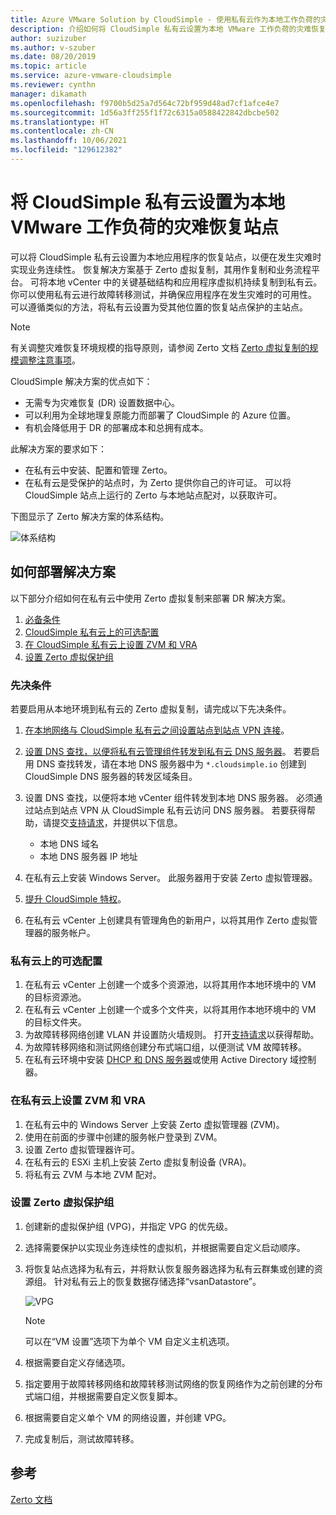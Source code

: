 ```yaml
---
title: Azure VMware Solution by CloudSimple - 使用私有云作为本地工作负荷的灾难站点
description: 介绍如何将 CloudSimple 私有云设置为本地 VMware 工作负荷的灾难恢复站点
author: suzizuber
ms.author: v-szuber
ms.date: 08/20/2019
ms.topic: article
ms.service: azure-vmware-cloudsimple
ms.reviewer: cynthn
manager: dikamath
ms.openlocfilehash: f9700b5d25a7d564c72bf959d48ad7cf1afce4e7
ms.sourcegitcommit: 1d56a3ff255f1f72c6315a0588422842dbcbe502
ms.translationtype: HT
ms.contentlocale: zh-CN
ms.lasthandoff: 10/06/2021
ms.locfileid: "129612382"
---
```

# <a name="set-up-cloudsimple-private-cloud-as-a-disaster-recovery-site-for-on-premises-vmware-workloads"></a>将 CloudSimple 私有云设置为本地 VMware 工作负荷的灾难恢复站点

可以将 CloudSimple 私有云设置为本地应用程序的恢复站点，以便在发生灾难时实现业务连续性。 恢复解决方案基于 Zerto 虚拟复制，其用作复制和业务流程平台。 可将本地 vCenter 中的关键基础结构和应用程序虚拟机持续复制到私有云。 你可以使用私有云进行故障转移测试，并确保应用程序在发生灾难时的可用性。 可以遵循类似的方法，将私有云设置为受其他位置的恢复站点保护的主站点。

> [!NOTE]
> 有关调整灾难恢复环境规模的指导原则，请参阅 Zerto 文档 [Zerto 虚拟复制的规模调整注意事项](https://s3.amazonaws.com/zertodownload_docs/5.5U3/Zerto%20Virtual%20Replication%20Sizing.pdf)。

CloudSimple 解决方案的优点如下：

* 无需专为灾难恢复 (DR) 设置数据中心。
* 可以利用为全球地理复原能力而部署了 CloudSimple 的 Azure 位置。
* 有机会降低用于 DR 的部署成本和总拥有成本。

此解决方案的要求如下：

* 在私有云中安装、配置和管理 Zerto。
* 在私有云是受保护的站点时，为 Zerto 提供你自己的许可证。 可以将 CloudSimple 站点上运行的 Zerto 与本地站点配对，以获取许可。

下图显示了 Zerto 解决方案的体系结构。

![体系结构](media/cloudsimple-zerto-architecture.png)

## <a name="how-to-deploy-the-solution"></a>如何部署解决方案

以下部分介绍如何在私有云中使用 Zerto 虚拟复制来部署 DR 解决方案。

1. [必备条件](#prerequisites)
2. [CloudSimple 私有云上的可选配置](#optional-configuration-on-your-private-cloud)
3. [在 CloudSimple 私有云上设置 ZVM 和 VRA](#set-up-zvm-and-vra-on-your-private-cloud)
4. [设置 Zerto 虚拟保护组](#set-up-zerto-virtual-protection-group)

### <a name="prerequisites"></a>先决条件

若要启用从本地环境到私有云的 Zerto 虚拟复制，请完成以下先决条件。

1. [在本地网络与 CloudSimple 私有云之间设置站点到站点 VPN 连接](set-up-vpn.md)。
2. [设置 DNS 查找，以便将私有云管理组件转发到私有云 DNS 服务器](on-premises-dns-setup.md)。  若要启用 DNS 查找转发，请在本地 DNS 服务器中为 `*.cloudsimple.io` 创建到 CloudSimple DNS 服务器的转发区域条目。
3. 设置 DNS 查找，以便将本地 vCenter 组件转发到本地 DNS 服务器。  必须通过站点到站点 VPN 从 CloudSimple 私有云访问 DNS 服务器。 若要获得帮助，请提交[支持请求](https://portal.azure.com/#blade/Microsoft_Azure_Support/HelpAndSupportBlade/newsupportrequest)，并提供以下信息。  

    * 本地 DNS 域名
    * 本地 DNS 服务器 IP 地址

4. 在私有云上安装 Windows Server。 此服务器用于安装 Zerto 虚拟管理器。
5. [提升 CloudSimple 特权](escalate-private-cloud-privileges.md)。
6. 在私有云 vCenter 上创建具有管理角色的新用户，以将其用作 Zerto 虚拟管理器的服务帐户。

### <a name="optional-configuration-on-your-private-cloud"></a>私有云上的可选配置

1. 在私有云 vCenter 上创建一个或多个资源池，以将其用作本地环境中的 VM 的目标资源池。
2. 在私有云 vCenter 上创建一个或多个文件夹，以将其用作本地环境中的 VM 的目标文件夹。
3. 为故障转移网络创建 VLAN 并设置防火墙规则。 打开[支持请求](https://portal.azure.com/#blade/Microsoft_Azure_Support/HelpAndSupportBlade/newsupportrequest)以获得帮助。
4. 为故障转移网络和测试网络创建分布式端口组，以便测试 VM 故障转移。
5. 在私有云环境中安装 [DHCP 和 DNS 服务器](dns-dhcp-setup.md)或使用 Active Directory 域控制器。

### <a name="set-up-zvm-and-vra-on-your-private-cloud"></a>在私有云上设置 ZVM 和 VRA

1. 在私有云中的 Windows Server 上安装 Zerto 虚拟管理器 (ZVM)。
2. 使用在前面的步骤中创建的服务帐户登录到 ZVM。
3. 设置 Zerto 虚拟管理器许可。
4. 在私有云的 ESXi 主机上安装 Zerto 虚拟复制设备 (VRA)。
5. 将私有云 ZVM 与本地 ZVM 配对。

### <a name="set-up-zerto-virtual-protection-group"></a>设置 Zerto 虚拟保护组

1. 创建新的虚拟保护组 (VPG)，并指定 VPG 的优先级。
2. 选择需要保护以实现业务连续性的虚拟机，并根据需要自定义启动顺序。
3. 将恢复站点选择为私有云，并将默认恢复服务器选择为私有云群集或创建的资源组。 针对私有云上的恢复数据存储选择“vsanDatastore”。

    ![VPG](media/cloudsimple-zerto-vpg.png)

    > [!NOTE]
    > 可以在“VM 设置”选项下为单个 VM 自定义主机选项。

4. 根据需要自定义存储选项。
5. 指定要用于故障转移网络和故障转移测试网络的恢复网络作为之前创建的分布式端口组，并根据需要自定义恢复脚本。
6. 根据需要自定义单个 VM 的网络设置，并创建 VPG。
7. 完成复制后，测试故障转移。

## <a name="reference"></a>参考

[Zerto 文档](https://www.zerto.com/myzerto/technical-documentation/)
